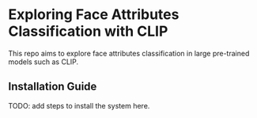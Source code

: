 # Exploring Face Attributes Classification with CLIP

This repo aims to explore face attributes classification in large pre-trained models such as CLIP.

## Installation Guide

TODO: add steps to install the system here.
